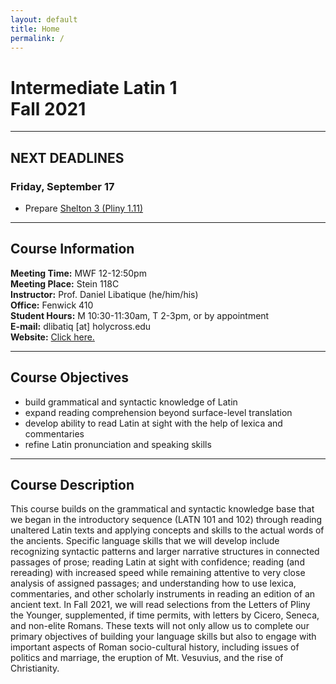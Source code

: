 ```yaml
---
layout: default
title: Home
permalink: /
---
```


# Intermediate Latin 1<br>Fall 2021

***

## NEXT DEADLINES

### Friday, September 17
* Prepare [Shelton 3 (Pliny 1.11)](https://drive.google.com/file/d/15Q8iAuf0bh8qE_MfLxGnVZRmQ2Utz26O/view?usp=sharing)

***

## Course Information

**Meeting Time:** MWF 12-12:50pm  
**Meeting Place:** Stein 118C  
**Instructor:** Prof. Daniel Libatique (he/him/his)  
**Office:** Fenwick 410  
**Student Hours:** M 10:30-11:30am, T 2-3pm, or by appointment  
**E-mail:** dlibatiq [at] holycross.edu  
**Website:** [Click here.](https://libatique.info)

***

## Course Objectives

* build grammatical and syntactic knowledge of Latin
* expand reading comprehension beyond surface-level translation
* develop ability to read Latin at sight with the help of lexica and commentaries
* refine Latin pronunciation and speaking skills

***

## Course Description

This course builds on the grammatical and syntactic knowledge base that we began in the introductory sequence (LATN 101 and 102) through reading unaltered Latin texts and applying concepts and skills to the actual words of the ancients. Specific language skills that we will develop include recognizing syntactic patterns and larger narrative structures in connected passages of prose; reading Latin at sight with confidence; reading (and rereading) with increased speed while remaining attentive to very close analysis of assigned passages; and understanding how to use lexica, commentaries, and other scholarly instruments in reading an edition of an ancient text. In Fall 2021, we will read selections from the Letters of Pliny the Younger, supplemented, if time permits, with letters by Cicero, Seneca, and non-elite Romans. These texts will not only allow us to complete our primary objectives of building your language skills but also to engage with important aspects of Roman socio-cultural history, including issues of politics and marriage, the eruption of Mt. Vesuvius, and the rise of Christianity.
